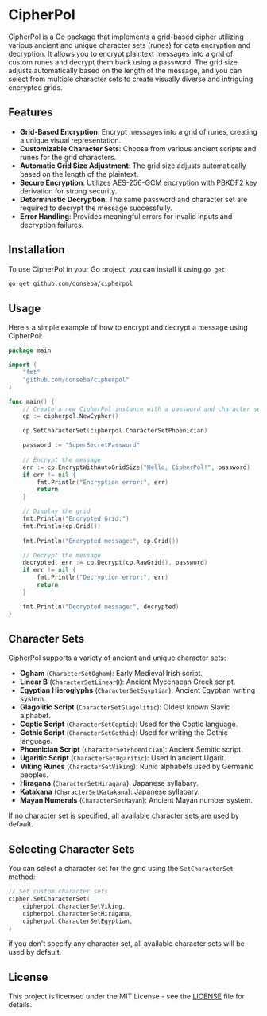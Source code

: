 # CipherPol
CipherPol is a Go package that implements a grid-based cipher utilizing various ancient and unique character sets (runes) for data encryption and decryption. It allows you to encrypt plaintext messages into a grid of custom runes and decrypt them back using a password. The grid size adjusts automatically based on the length of the message, and you can select from multiple character sets to create visually diverse and intriguing encrypted grids.

## Features

- **Grid-Based Encryption**: Encrypt messages into a grid of runes, creating a unique visual representation.
- **Customizable Character Sets**: Choose from various ancient scripts and runes for the grid characters.
- **Automatic Grid Size Adjustment**: The grid size adjusts automatically based on the length of the plaintext.
- **Secure Encryption**: Utilizes AES-256-GCM encryption with PBKDF2 key derivation for strong security.
- **Deterministic Decryption**: The same password and character set are required to decrypt the message successfully.
- **Error Handling**: Provides meaningful errors for invalid inputs and decryption failures.

## Installation

To use CipherPol in your Go project, you can install it using `go get`:

```bash
go get github.com/donseba/cipherpol
```

## Usage

Here's a simple example of how to encrypt and decrypt a message using CipherPol:

```go
package main

import (
    "fmt"
    "github.com/donseba/cipherpol"
)

func main() {
    // Create a new CipherPol instance with a password and character set
    cp := cipherpol.NewCypher()

	cp.SetCharacterSet(cipherpol.CharacterSetPhoenician)

	password := "SuperSecretPassword"
	
	// Encrypt the message
	err := cp.EncryptWithAutoGridSize("Hello, CipherPol!", password)
	if err != nil {
        fmt.Println("Encryption error:", err)
        return
    }

	// Display the grid
	fmt.Println("Encrypted Grid:")
	fmt.Println(cp.Grid())
	
    fmt.Println("Encrypted message:", cp.Grid())

    // Decrypt the message
    decrypted, err := cp.Decrypt(cp.RawGrid(), password)
    if err != nil {
        fmt.Println("Decryption error:", err)
        return
    }

    fmt.Println("Decrypted message:", decrypted)
}
```

## Character Sets

CipherPol supports a variety of ancient and unique character sets:

- **Ogham** (`CharacterSetOgham`): Early Medieval Irish script.
- **Linear B** (`CharacterSetLinearB`): Ancient Mycenaean Greek script.
- **Egyptian Hieroglyphs** (`CharacterSetEgyptian`): Ancient Egyptian writing system.
- **Glagolitic Script** (`CharacterSetGlagolitic`): Oldest known Slavic alphabet.
- **Coptic Script** (`CharacterSetCoptic`): Used for the Coptic language.
- **Gothic Script** (`CharacterSetGothic`): Used for writing the Gothic language.
- **Phoenician Script** (`CharacterSetPhoenician`): Ancient Semitic script.
- **Ugaritic Script** (`CharacterSetUgaritic`): Used in ancient Ugarit.
- **Viking Runes** (`CharacterSetViking`): Runic alphabets used by Germanic peoples.
- **Hiragana** (`CharacterSetHiragana`): Japanese syllabary.
- **Katakana** (`CharacterSetKatakana`): Japanese syllabary.
- **Mayan Numerals** (`CharacterSetMayan`): Ancient Mayan number system.

If no character set is specified, all available character sets are used by default.

## Selecting Character Sets

You can select a character set for the grid using the `SetCharacterSet` method:

```go
// Set custom character sets
cipher.SetCharacterSet(
    cipherpol.CharacterSetViking,
    cipherpol.CharacterSetHiragana,
    cipherpol.CharacterSetEgyptian,
)
```

if you don't specify any character set, all available character sets will be used by default.

## License

This project is licensed under the MIT License - see the [LICENSE](LICENSE) file for details.
